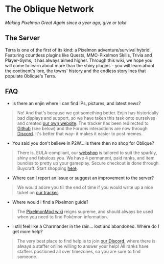 # The Oblique Network
_Making Pixelmon Great Again since a year ago, give or take_

## The Server
Terra is one of the first of its kind: a Pixelmon adventure/survival hybrid. Featuring countless plugins like Quests, MMO-Pixelmon Skills, Trivia and Player-Gyms, it has always aimed higher. Through this wiki, we hope you will come to learn about more than the shiny plugins - you will learn about the continent's lore, the towns' history and the endless storylines that populate Oblique's Terra.

## FAQ
* Is there an enjin where I can find IPs, pictures, and latest news?
> No! And that's because we got something better. Enjin has historically bad displays and support, so we have taken this task onto ourselves and created [our own website](http://www.obliquemc.com/). The tracker has been redirected to [Github](https://github.com/ObliqueNET) (see below) and the Forums interactions are now through [Discord](https://discord.gg/B3XcYcR). It's better that way- it makes it easier to post memes.
* You said you don't believe in P2W... is there then no shop for Oblique?
> There is. EULA-compliant, our [webshop](http://www.obliquemc.com/store) is tailored to suit the sparkly, shiny and fabulous you. We have 4 permanent, paid ranks, and item bundles to pretty up your gameplay. Secure checkout is done through Buycraft. Start shopping [here](http://www.obliquemc.com/store).
* Where can I report an issue or suggest an improvement to the server?
> We would adore you till the end of time if you would write up a nice ticket on [our tracker](https://github.com/ObliqueNET/Terra/issues).
* Where would I find a Pixelmon guide? 
> The [PixelmonMod wiki](http://pixelmonmod.com/wiki/index.php?title=Main_Page) reigns supreme, and should always be used when you need to find Pokémon information.
* I still feel like a Charmander in the rain... lost and abandoned. Where do I get more help?
> The very best place to find help is to join [our Discord](https://discord.gg/B3XcYcR), where there is always a staffer online willing to answer your help! All ranks have staffers positioned all over timezones, so you are sure to find someone.
